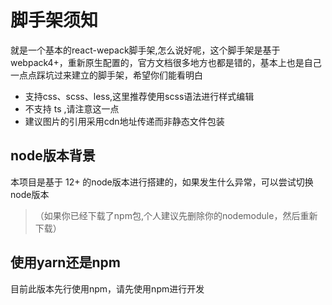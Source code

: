 # 脚手架须知
就是一个基本的react-wepack脚手架,怎么说好呢，这个脚手架是基于webpack4+，重新原生配置的，官方文档很多地方也都是错的，基本上也是自己一点点踩坑过来建立的脚手架，希望你们能看明白
   
+ 支持css、scss、less,这里推荐使用scss语法进行样式编辑
+ 不支持 ts ,请注意这一点
+ 建议图片的引用采用cdn地址传递而非静态文件包装
## node版本背景
本项目是基于 12+ 的node版本进行搭建的，如果发生什么异常，可以尝试切换node版本
>（如果你已经下载了npm包,个人建议先删除你的nodemodule，然后重新下载）
## 使用yarn还是npm
目前此版本先行使用npm，请先使用npm进行开发
